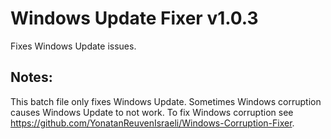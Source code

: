 # Windows Update Fixer v1.0.3
Fixes Windows Update issues.
## Notes:
This batch file only fixes Windows Update. Sometimes Windows corruption causes Windows Update to not work. To fix Windows corruption see https://github.com/YonatanReuvenIsraeli/Windows-Corruption-Fixer.
